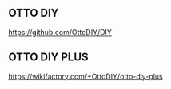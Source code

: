 ## OTTO DIY
https://github.com/OttoDIY/DIY


## OTTO DIY PLUS
https://wikifactory.com/+OttoDIY/otto-diy-plus



